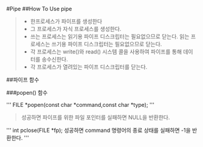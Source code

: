 #Pipe
##How To Use pipe
>+ 한프로세스가 파이프를 생성한다
>+ 그 프로세스가 자식 프로세스를 생성한다.
>+ 쓰는 프로세스는 읽기용 파이프 디스크립터는 필요없으므로 닫는다. 읽는 프로세스는 쓰기용 파이프 디스크립터는 필요없으므로 닫는다.
>+ 각 프로세스는 write()와 read() 시스템 콜을 사용하여 파이프를 통해 데이터를 송수신한다.
>+ 각 프로세스가 열려있는 파이프 디스크립터를 닫는다.

##파이프 함수

###popen() 함수

'''
FILE *popen(const char *command,const char *type);
'''

>성공하면 파이프를 위한 파일 포인터를 실패하면 NULL을 반환한다.

'''
int pclose(FILE *fp);
성공하면 command 명령어의 종료 상태를 실패하면 -1을 반환한다.
'''
